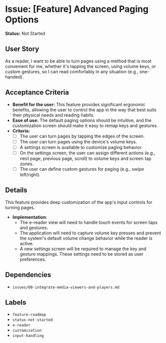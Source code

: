 # Issue: [Feature] Advanced Paging Options

**Status:** Not Started

## User Story
As a reader, I want to be able to turn pages using a method that is most convenient for me, whether it's tapping the screen, using volume keys, or custom gestures, so I can read comfortably in any situation (e.g., one-handed).

## Acceptance Criteria
- **Benefit for the user:** This feature provides significant ergonomic benefits, allowing the user to control the app in the way that best suits their physical needs and reading habits.
- **Ease of use:** The default paging options should be intuitive, and the customization screen should make it easy to remap keys and gestures.
- **Criteria:**
    - [ ] The user can turn pages by tapping the edges of the screen.
    - [ ] The user can turn pages using the device's volume keys.
    - [ ] A settings screen is available to customize paging behavior.
    - [ ] On the settings screen, the user can assign different actions (e.g., next page, previous page, scroll) to volume keys and screen tap zones.
    - [ ] The user can define custom gestures for paging (e.g., swipe left/right).

## Details
This feature provides deep customization of the app's input controls for turning pages.

- **Implementation**:
    - The e-reader view will need to handle touch events for screen taps and gestures.
    - The application will need to capture volume key presses and prevent the system's default volume change behavior while the reader is active.
    - A new settings screen will be required to manage the key and gesture mappings. These settings need to be stored as user preferences.

## Dependencies
- `issues/09-integrate-media-viewers-and-players.md`

## Labels
- `feature-roadmap`
- `status-not-started`
- `e-reader`
- `customization`
- `input-handling`
